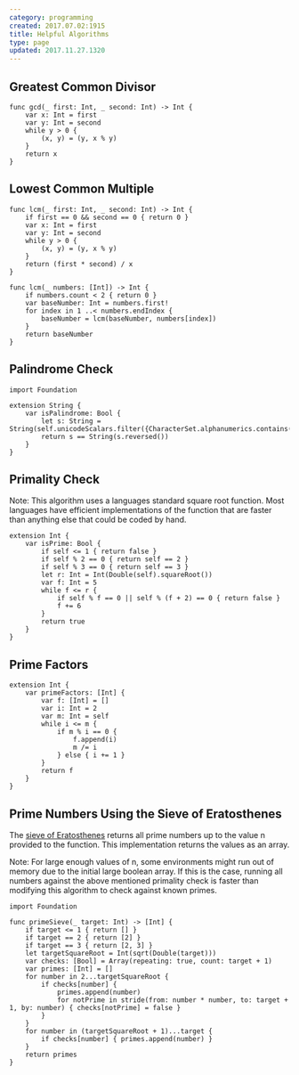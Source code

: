 ```yaml
---
category: programming
created: 2017.07.02:1915
title: Helpful Algorithms
type: page
updated: 2017.11.27.1320
---
```


## Greatest Common Divisor

	func gcd(_ first: Int, _ second: Int) -> Int {
		var x: Int = first
		var y: Int = second
		while y > 0 {
			(x, y) = (y, x % y)
		}
		return x
	}

## Lowest Common Multiple

	func lcm(_ first: Int, _ second: Int) -> Int {
		if first == 0 && second == 0 { return 0 }
		var x: Int = first
		var y: Int = second
		while y > 0 {
			(x, y) = (y, x % y)
		}
		return (first * second) / x
	}

<div></div>

	func lcm(_ numbers: [Int]) -> Int {
		if numbers.count < 2 { return 0 }
		var baseNumber: Int = numbers.first!
		for index in 1 ..< numbers.endIndex {
			baseNumber = lcm(baseNumber, numbers[index])
		}
		return baseNumber
	}

## Palindrome Check

	import Foundation
	
	extension String {
		var isPalindrome: Bool {
			let s: String = String(self.unicodeScalars.filter({CharacterSet.alphanumerics.contains($0)})).lowercased()
			return s == String(s.reversed())
		}
	}

## Primality Check

Note: This algorithm uses a languages standard square root function. Most languages have efficient implementations of the function that are faster than anything else that could be coded by hand.

	extension Int {
		var isPrime: Bool {
			if self <= 1 { return false }
			if self % 2 == 0 { return self == 2 }
			if self % 3 == 0 { return self == 3 }
			let r: Int = Int(Double(self).squareRoot())
			var f: Int = 5
			while f <= r {
				if self % f == 0 || self % (f + 2) == 0 { return false }
				f += 6
			}
			return true
		}
	}

## Prime Factors

	extension Int {
		var primeFactors: [Int] {
			var f: [Int] = []
			var i: Int = 2
			var m: Int = self
			while i <= m {
				if m % i == 0 {
					f.append(i)
					m /= i
				} else { i += 1 }
			}
			return f
		}
	}

## Prime Numbers Using the Sieve of Eratosthenes

The [sieve of Eratosthenes](https://en.wikipedia.org/wiki/Sieve_of_Eratosthenes) returns all prime numbers up to the value n provided to the function. This implementation returns the values as an array.

Note: For large enough values of n, some environments might run out of memory due to the initial large boolean array. If this is the case, running all numbers against the above mentioned primality check is faster than modifying this algorithm to check against known primes.

	import Foundation
	
	func primeSieve(_ target: Int) -> [Int] {
		if target <= 1 { return [] }
		if target == 2 { return [2] }
		if target == 3 { return [2, 3] }
		let targetSquareRoot = Int(sqrt(Double(target)))
		var checks: [Bool] = Array(repeating: true, count: target + 1)
		var primes: [Int] = []
		for number in 2...targetSquareRoot {
			if checks[number] {
				primes.append(number)
				for notPrime in stride(from: number * number, to: target + 1, by: number) { checks[notPrime] = false }
			}
		}
		for number in (targetSquareRoot + 1)...target {
			if checks[number] { primes.append(number) }
		}
		return primes
	}
